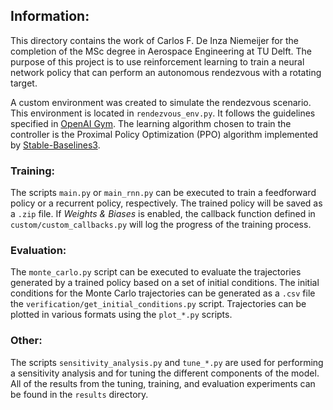 ## Information:
This directory contains the work of Carlos F. De Inza Niemeijer for the completion of the MSc degree in Aerospace Engineering at TU Delft. The purpose of this project is to use reinforcement learning to train a neural network policy that can perform an autonomous rendezvous with a rotating target. 

A custom environment was created to simulate the rendezvous scenario. This environment is located in `rendezvous_env.py`. It follows the guidelines specified in [OpenAI Gym](https://www.gymlibrary.dev/content/environment_creation/). 
The learning algorithm chosen to train the controller is the Proximal Policy Optimization (PPO) algorithm implemented by [Stable-Baselines3](https://stable-baselines3.readthedocs.io/en/master/modules/ppo.html).

### Training:
The scripts `main.py` or `main_rnn.py` can be executed to train a feedforward policy or a recurrent policy, respectively. The trained policy will be saved as a `.zip` file. If *Weights & Biases* is enabled, the callback function defined in `custom/custom_callbacks.py` will log the progress of the training process.

### Evaluation:
The `monte_carlo.py` script can be executed to evaluate the trajectories generated by a trained policy based on a set of initial conditions. The initial conditions for the Monte Carlo trajectories can be generated as a `.csv` file the `verification/get_initial_conditions.py` script. Trajectories can be plotted in various formats using the `plot_*.py` scripts.

### Other:
The scripts `sensitivity_analysis.py` and `tune_*.py` are used for performing a sensitivity analysis and for tuning the different components of the model. All of the results from the tuning, training, and evaluation experiments can be found in the `results` directory.
